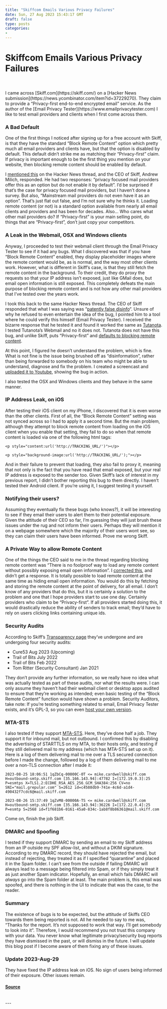 ```yaml
---
title: "Skiffcom Emails Various Privacy Failures"
date: Sun, 27 Aug 2023 15:43:17 GMT
draft: false
type: posts
categories: 
- 
---
```

# Skiffcom Emails Various Privacy Failures

<br/>

<br/>
I came across [Skiff.com](https://skiff.com/) on a [Hacker News submission](https://news.ycombinator.com/item?id=37229270). They claim to provide a “Privacy-first end-to-end encrypted email” service. As the author of the [Email Privacy Tester](https://www.emailprivacytester.com) I like to test email providers and clients when I first come across them.

### A Bad Default

One of the first things I noticed after signing up for a free account with Skiff, is that they have the standard “Block Remote Content” option which pretty much all email providers and clients have, but that the option is disabled by default. This default didn’t strike me as matching their “Privacy-first” claim. If privacy is important enough to be the first thing you mention on your website, then blocking remote content should be enabled by default.

I [mentioned this](https://news.ycombinator.com/item?id=37238112) on the Hacker News thread, and the CEO of Skiff, Andrew Milich, responded. He had two responses: “privacy focused mail providers offer this as an option but do not enable it by default”. I’d be surprised if that’s the case for privacy focused mail providers, but I haven’t done a survey. But also, “Mainstream mail providers do not even have it as an option”. That’s just flat out false, and I’m not sure why he thinks it. Loading remote content (or not) is a standard option available from nearly all email clients and providers and has been for decades. Also… Who cares what other mail providers do? If “Privacy-first” is your main selling point, do things that are “Privacy-first”, don’t just copy your competitors.

### A Leak in the Webmail, OSX and Windows clients

Anyway, I proceeded to test their webmail client through the Email Privacy Tester to see if it had any bugs. What I discovered was that if you have “Block Remote Content” enabled, they display placeholder images where the remote content would be, as is normal, and the way most other clients work. However, what is different in Skiff’s case, is that they still fetch the remote content in the background. To their credit, they do proxy the requests so that your IP address isn’t exposed, just like GMail does, but email open information is still exposed. This completely defeats the main purpose of blocking remote content and is not how any other mail providers that I’ve tested over the years work.

I took this back to the same Hacker News thread. The CEO of Skiff responded that what I was saying was “[patently false disinfo](https://news.ycombinator.com/item?id=37243228)“. Unsure of why he refused to even entertain the idea of the bug, I pointed him to a tool where he could verify this himself (Email Privacy Tester). I received the bizarre response that he tested it and found it worked the same as [Tutanota](https://tutanota.com/). I tested Tutanota’s Webmail and no it does not. Tutanota does not have this bug, and unlike Skiff, puts “Privacy-first” and [defaults to blocking remote content](https://tutanota.com/security).

At this point, I figured he doesn’t understand the problem, which is fine. What is not fine is the issue being brushed off as “disinformation”, rather than being forwarded to somebody on his team who might be able to understand, diagnose and fix the problem. I created a screencast and [uploaded it to Youtube](https://www.youtube.com/watch?v=P30Qi2MSbUQ), showing the bug in action.

I also tested the OSX and Windows clients and they behave in the same manner.

### IP Address Leak, on iOS

After testing their iOS client on my iPhone, I discovered that it is even worse than the other clients. First of all, the “Block Remote Content” setting was not synced across so I had to apply it a second time. But the main problem, although they attempt to block remote content from loading on the iOS client when you enable that setting, they fail to do so when that remote content is loaded via one of the following html tags:

```
<p style="content:url('http://TRACKING_URL/')"></p>

<p style="background-image:url('http://TRACKING_URL/');"></p>
```

And in their failure to prevent that loading, they also fail to proxy it, meaning that not only is the fact that you have read that email exposed, but your real IP address is exposed to the sender too. Given Skiff’s lack of interest in my previous report, I didn’t bother reporting this bug to them directly. I haven’t tested their Android client. If you’re using it, I suggest testing it yourself.

### Notifying their users?

Assuming they eventually fix these bugs (who knows?), it will be interesting to see if they email their users to alert them to their potential exposure. Given the attitude of their CEO so far, I’m guessing they will just brush these issues under the rug and not inform their users. Perhaps they will mention it on a webpage somewhere which the majority of their users wont see, so they can claim their users have been informed. Prove me wrong Skiff.

### A Private Way to allow Remote Content

One of the things the CEO said to me in the thread regarding blocking remote content was “There is no foolproof way to load any remote content without possibly exposing email open information”. I [corrected this](https://news.ycombinator.com/item?id=37240292), and didn’t get a response. It is totally possible to load remote content at the same time as hiding email open information. You would do this by fetching and storing the remote content at the point of delivery, for all email. I don’t know of any providers that do this, but it is certainly a solution to the problem and one that I hope providers start to use one day. Certainly providers who claim to be “Privacy-first”. If all providers started doing this, it would drastically reduce the ability of senders to track email; they’d have to rely on users clicking links containing unique ids.

### Security Audits

According to Skiff’s [Transparency page](https://skiff.com/transparency) they’ve undergone and are undergoing four security audits:

-   Cure53 Aug 2023 (Upcoming)
-   Trail of Bits July 2022
-   Trail of Bits Feb 2022
-   Tom Ritter (Security Consultant) Jan 2021

They don’t provide any further information, so we really have no idea what was actually tested as part of these audits, nor what the results were. I can only assume they haven’t had their webmail client or desktop apps audited to ensure that they’re working as intended; even basic testing of the “Block Remote Content” function would have shown a problem. Security Auditors, take note: If you’re testing something related to email, Email Privacy Tester exists, and it’s GPL-3, so you can even [host your own version](https://gitlab.com/mikecardwell/ept3).

### MTA-STS

I also tested if they support [MTA-STS](https://www.ncsc.gov.uk/collection/email-security-and-anti-spoofing/using-mta-sts-to-protect-the-privacy-of-your-emails). Here, they’ve done half a job. They support it for inbound mail, but not outbound. I confirmed this by disabling the advertising of STARTTLS on my MTA, to their hosts only, and testing if they still delivered mail to my address (which has MTA-STS set up on it). Here is a log of them delivering mail to me over a TLS secured connection before I made the change, followed by a log of them delivering mail to me over a non-TLS connection after I made it:

```
2023-08-25 18:06:51 1qZbCq-00000C-0T <= mike.cardwell@skiff.com H=outbound-smtp.skiff.com [35.166.143.94]:47782 I=[172.19.0.3]:25 P=esmtps X=TLS1.2:ECDHE_RSA_AES_256_GCM_SHA384:256 CV=no SNI="mail.grepular.com" S=2612 id=c4588db9-741e-4c6d-a1d4-490432f7cdc6@mail.skiff.com

2023-08-26 15:37:49 1qZvM8-00000A-TS <= mike.cardwell@skiff.com H=outbound-smtp.skiff.com [35.166.143.94]:36226 I=[172.22.0.4]:25 P=esmtp S=2568 id=f1f681b6-0161-45a0-834c-1ab8f8b86361@mail.skiff.com
```

Come on, finish the job Skiff.

### DMARC and Spoofing

I tested if they support DMARC by sending an email to my Skiff address from an IP outside my SPF allow-list, and without a DKIM signature. According to my DMARC record, they should have rejected the email, but instead of rejecting, they treated it as if I specified “quarantine” and placed it in the Spam folder. I can’t see from the outside if failing DMARC will always lead to a message being filtered into Spam, or if they simply treat it as just another Spam indicator. Hopefully, an email which fails DMARC will _always_ go into the Spam folder at least. The main problem is, this email was spoofed, and there is nothing in the UI to indicate that was the case, to the reader.

### Summary

The existence of bugs is to be expected, but the attitude of Skiffs CEO towards them being reported is not. All he needed to say to me was, “Thanks for the report. It’s not supposed to work that way. I’ll get somebody to look into it”. Therefore, I would recommend you not trust this company with your data. You never know what legitimate privacy/security bug reports they have dismissed in the past, or will dismiss in the future. I will update this blog post if I become aware of them fixing any of these issues.

### Update 2023-Aug-29

They have fixed the IP address leak on iOS. No sign of users being informed of their exposure. Other issues remain.

#### [Source](https://www.grepular.com/Skiff_Emails_Various_Privacy_Failures)

<br/>
---
